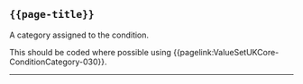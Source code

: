 ## <code>{{page-title}}</code>

A category assigned to the condition.

This should be coded where possible using {{pagelink:ValueSetUKCore-ConditionCategory-030}}.

---